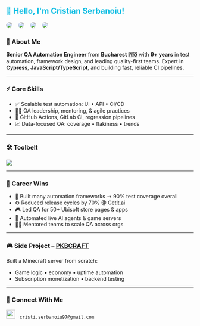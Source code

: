 <h2 align="left" style="color:#0abde3; font-weight:bold;">
  👋 Hello, I'm Cristian Serbanoiu!
</h2>

<p align="left">
  <img src="https://img.shields.io/badge/Cypress-Quality%20Assurance-0abde3?style=for-the-badge&logo=cypress&logoColor=white" style="border-radius: 12px;" />
  <img src="https://img.shields.io/badge/JavaScript-%F0%9F%92%BB-ffeb3b?style=for-the-badge&logo=javascript&logoColor=black" style="border-radius: 12px; margin-left: 12px;" />
  <img src="https://img.shields.io/badge/TypeScript-%E2%9C%94-007acc?style=for-the-badge&logo=typescript&logoColor=white" style="border-radius: 12px; margin-left: 12px;" />
  <img src="https://img.shields.io/badge/GitHub%20Actions-%E2%9C%94-2088ff?style=for-the-badge&logo=github-actions&logoColor=white" style="border-radius: 12px; margin-left: 12px;" />
</p>


### 👋 About Me  
**Senior QA Automation Engineer** from **Bucharest 🇷🇴** with **9+ years** in test automation, framework design, and leading quality-first teams. Expert in **Cypress**, **JavaScript/TypeScript**, and building fast, reliable CI pipelines.

---

### ⚡ Core Skills  
- ✅ Scalable test automation: UI • API • CI/CD  
- 👨‍🏫 QA leadership, mentoring, & agile practices  
- 🔄 GitHub Actions, GitLab CI, regression pipelines  
- 📈 Data-focused QA: coverage • flakiness • trends  

---

### 🛠 Toolbelt  
<a href="https://skillicons.dev">
  <img src="https://skillicons.dev/icons?i=cypress,ts,js,nodejs,postman,git,github,gitlab,docker,linux,vscode,githubactions&perline=13" />
</a>

---

### 🧠 Career Wins  
- 🔧 Built many automation frameworks → 90% test coverage overall
- ⚙️ Reduced release cycles by 70% @ Getit.ai  
- 🎮 Led QA for 50+ Ubisoft store pages & apps  
- 🤖 Automated live AI agents & game servers  
- 🧑‍🏫 Mentored teams to scale QA across orgs  

---

### 🎮 Side Project – [PKBCRAFT](https://pkbcraft.com)  
Built a Minecraft server from scratch:
- Game logic • economy • uptime automation  
- Subscription monetization • backend testing  

---

### 🤝 Connect With Me

[<img src="https://skillicons.dev/icons?i=linkedin" width="24"/>](https://www.linkedin.com/in/cristian-serbanoiu) &nbsp; `cristi.serbanoiu97@gmail.com`  
